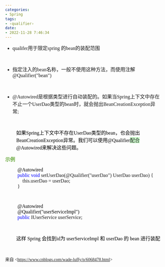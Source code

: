 ```yaml
---
categories:
- Spring
tags:
- ‹qualifier›
date:
- 2022-11-28 7:46:34
---
```


<ul style="list-style-type:disc">
    <li><span style="font-size:12.0pt"><span style="font-family:&quot;Comic Sans MS&quot;">qualifer</span></span><span
            style="font-size:12.0pt"><span style="font-family:&quot;Microsoft YaHei UI&quot;">用于限定</span></span><span
            style="font-size:12.0pt"><span style="font-family:&quot;Comic Sans MS&quot;">spring </span></span><span
            style="font-size:12.0pt"><span style="font-family:&quot;Microsoft YaHei UI&quot;">的</span></span><span
            style="font-size:12.0pt"><span style="font-family:&quot;Comic Sans MS&quot;">bean</span></span><span
            style="font-size:12.0pt"><span style="font-family:&quot;Microsoft YaHei UI&quot;">的装配范围</span></span></li>
</ul>
<p><span style="font-size:12.0pt"><span style="font-family:&quot;Microsoft YaHei UI&quot;"></span></span><br></p>
<ul style="list-style-type:disc">
    <li><span style="font-size:12.0pt"><span style="font-family:&quot;Microsoft YaHei UI&quot;">指定注入的</span></span><span
            style="font-size:12.0pt"><span style="font-family:&quot;Comic Sans MS&quot;">bean</span></span><span
            style="font-size:12.0pt"><span
                style="font-family:&quot;Microsoft YaHei UI&quot;">名称，一般不使用这种方法，而使用注解</span></span><span
            style="font-size:12.0pt"><span
                style="font-family:&quot;Comic Sans MS&quot;">@Qualifier("bean")</span></span></li>
</ul>
<p><span style="font-size:12.0pt"><span style="font-family:&quot;Comic Sans MS&quot;">&nbsp;</span></span></p>
<ul style="list-style-type:disc">
    <li><span style="font-size:12.0pt"><span style="font-family:&quot;Comic Sans MS&quot;">@Autowired</span></span><span
            style="font-size:12.0pt"><span
                style="font-family:&quot;Microsoft YaHei UI&quot;">是根据类型进行自动装配的。如果当</span></span><span
            style="font-size:12.0pt"><span style="font-family:&quot;Comic Sans MS&quot;">Spring</span></span><span
            style="font-size:12.0pt"><span
                style="font-family:&quot;Microsoft YaHei UI&quot;">上下文中存在不止一个</span></span><span
            style="font-size:12.0pt"><span style="font-family:&quot;Comic Sans MS&quot;">UserDao</span></span><span
            style="font-size:12.0pt"><span style="font-family:&quot;Microsoft YaHei UI&quot;">类型的</span></span><span
            style="font-size:12.0pt"><span style="font-family:&quot;Comic Sans MS&quot;">bean</span></span><span
            style="font-size:12.0pt"><span style="font-family:&quot;Microsoft YaHei UI&quot;">时，就会抛出</span></span><span
            style="font-size:12.0pt"><span
                style="font-family:&quot;Comic Sans MS&quot;">BeanCreationException</span></span><span
            style="font-size:12.0pt"><span style="font-family:&quot;Microsoft YaHei UI&quot;">异常</span></span><span
            style="font-size:12.0pt"><span style="font-family:&quot;Comic Sans MS&quot;">;</span></span></li>
</ul>
<p><span style="font-size:12.0pt"><span style="font-family:&quot;Comic Sans MS&quot;"></span></span><br></p>
<p style="margin-left:36px"><span style="font-size:12.0pt"><span
            style="font-family:&quot;Microsoft YaHei UI&quot;"><span style="color:black">如果</span></span><span
            style="font-family:&quot;Comic Sans MS&quot;"><span style="color:black">Spring</span></span><span
            style="font-family:&quot;Microsoft YaHei UI&quot;"><span style="color:black">上下文中不存在</span></span><span
            style="font-family:&quot;Comic Sans MS&quot;"><span style="color:black">UserDao</span></span><span
            style="font-family:&quot;Microsoft YaHei UI&quot;"><span style="color:black">类型的</span></span><span
            style="font-family:&quot;Comic Sans MS&quot;"><span style="color:black">bean</span></span><span
            style="font-family:&quot;Microsoft YaHei UI&quot;"><span style="color:black">，也会抛出</span></span><span
            style="font-family:&quot;Comic Sans MS&quot;"><span
                style="color:black">BeanCreationException</span></span><span
            style="font-family:&quot;Microsoft YaHei UI&quot;"><span style="color:black">异常。我们可以使用</span></span><span
            style="font-family:&quot;Comic Sans MS&quot;"><span style="color:black">@Qualifier</span></span><span
            style="background-color:#ccffcc"><span
                style="font-family:&quot;Microsoft YaHei UI&quot;">配合</span></span><span
            style="font-family:&quot;Comic Sans MS&quot;"><span style="color:black">@Autowired</span></span><span
            style="font-family:&quot;Microsoft YaHei UI&quot;"><span style="color:black">来解决这些问题。</span></span></span>
</p>
<p><span style="font-size:12.0pt"><span style="font-family:&quot;Microsoft YaHei UI&quot;"><span
                style="color:#70ad47"><strong>示例</strong></span></span></span></p>
<p style="margin-left: 40px;"><span style="font-size:12.0pt"><span style="font-family:&quot;Comic Sans MS&quot;"><span
                style="color:black">@Autowired&nbsp;&nbsp; </span><br><span style="color:blue">public</span> <span
                style="color:blue">void</span> setUserDao(@Qualifier("userDao") UserDao userDao)
            {&nbsp;&nbsp;<br>&nbsp;&nbsp;&nbsp; this.userDao = userDao;&nbsp;&nbsp;<br>}&nbsp; </span></span></p>
<p style="margin-left: 40px;"><span style="font-size:12.0pt"><span style="font-family:&quot;Comic Sans MS&quot;"><span
                style="color:black">&nbsp;</span></span></span></p>
<p style="margin-left: 40px;"><span style="font-size:12.0pt"><span style="font-family:&quot;Comic Sans MS&quot;"><span
                style="color:black">@Autowired&nbsp;&nbsp;<br>@Qualifier("userServiceImpl")&nbsp;&nbsp; </span><br><span
                style="color:blue">public&nbsp;</span>IUserService userService;&nbsp;&nbsp; </span></span></p>
<p style="margin-left: 40px;"><span style="font-size:12.0pt"><span
            style="font-family:&quot;Comic Sans MS&quot;">&nbsp;</span></span></p>
<p style="margin-left:36px"><span style="font-size:12.0pt"><span style="color:black"><span
                style="font-family:&quot;Microsoft YaHei UI&quot;">这样&nbsp;</span><span
                style="font-family:&quot;Comic Sans MS&quot;">Spring&nbsp;</span><span
                style="font-family:&quot;Microsoft YaHei UI&quot;">会找到</span><span
                style="font-family:&quot;Comic Sans MS&quot;">id</span><span
                style="font-family:&quot;Microsoft YaHei UI&quot;">为&nbsp;</span><span
                style="font-family:&quot;Comic Sans MS&quot;">userServiceImpl&nbsp;</span><span
                style="font-family:&quot;Microsoft YaHei UI&quot;">和&nbsp;</span><span
                style="font-family:&quot;Comic Sans MS&quot;">userDao&nbsp;</span><span
                style="font-family:&quot;Microsoft YaHei UI&quot;">的&nbsp;</span><span
                style="font-family:&quot;Comic Sans MS&quot;">bean&nbsp;</span><span
                style="font-family:&quot;Microsoft YaHei UI&quot;">进行装配</span></span></span></p>
<p><span style="font-size:12.0pt"><span style="font-family:&quot;Comic Sans MS&quot;">&nbsp;</span></span></p>
<p><span style="font-family:&quot;Microsoft YaHei UI&quot;">来自</span><span
        style="font-family:&quot;Comic Sans MS&quot;"> &lt;</span><a
        data-cke-saved-href="https://www.cnblogs.com/wade-luffy/p/6068478.html"
        href="https://www.cnblogs.com/wade-luffy/p/6068478.html"><span
            style="font-family:&quot;Comic Sans MS&quot;">https://www.cnblogs.com/wade-luffy/p/6068478.html</span></a><span
        style="font-family:&quot;Comic Sans MS&quot;">&gt; </span></p>